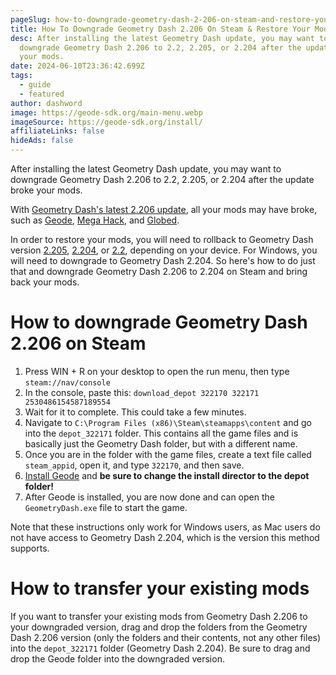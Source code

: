 ```yaml
---
pageSlug: how-to-downgrade-geometry-dash-2-206-on-steam-and-restore-your-mods
title: How To Downgrade Geometry Dash 2.206 On Steam & Restore Your Mods
desc: After installing the latest Geometry Dash update, you may want to
  downgrade Geometry Dash 2.206 to 2.2, 2.205, or 2.204 after the update broke
  your mods.
date: 2024-06-10T23:36:42.699Z
tags:
  - guide
  - featured
author: dashword
image: https://geode-sdk.org/main-menu.webp
imageSource: https://geode-sdk.org/install/
affiliateLinks: false
hideAds: false
---
```

After installing the latest Geometry Dash update, you may want to downgrade Geometry Dash 2.206 to 2.2, 2.205, or 2.204 after the update broke your mods.

With [Geometry Dash's latest 2.206 update](/posts/geometry-dash-2-206-released-on-ios-android-and-steam/), all your mods may have broke, such as [Geode](/posts/geometry-dash-geode-how-to-download-and-install/), [Mega Hack](/posts/geometry-dash-mega-hack-how-to-download-and-install/), and [Globed](/posts/geometry-dash-multiplayer-how-to-download-and-install/).

In order to restore your mods, you will need to rollback to Geometry Dash version [2.205](/posts/geometry-dash-update-2-205-released-on-ios-android/), [2.204](/posts/geometry-dash-update-2-204-released-on-steam/), or [2.2](/posts/geometry-dash-2-2-released/), depending on your device. For Windows, you will need to downgrade to Geometry Dash 2.204. So here's how to do just that and downgrade Geometry Dash 2.206 to 2.204 on Steam and bring back your mods.

# How to downgrade Geometry Dash 2.206 on Steam

1. Press WIN + R on your desktop to open the run menu, then type `steam://nav/console`
2. In the console, paste this: `download_depot 322170 322171 2530486154587189554`
3. Wait for it to complete. This could take a few minutes.
4. Navigate to `C:\Program Files (x86)\Steam\steamapps\content` and go into the `depot_322171` folder. This contains all the game files and is basically just the Geometry Dash folder, but with a different name.
5. Once you are in the folder with the game files, create a text file called `steam_appid`, open it, and type `322170`, and then save.
6. [Install Geode](/posts/geometry-dash-geode-how-to-download-and-install/) and **be sure to change the install director to the depot folder!**
7. After Geode is installed, you are now done and can open the `GeometryDash.exe` file to start the game.

Note that these instructions only work for Windows users, as Mac users do not have access to Geometry Dash 2.204, which is the version this method supports.

# How to transfer your existing mods


If you want to transfer your existing mods from Geometry Dash 2.206 to your downgraded version, drag and drop the folders from the Geometry Dash 2.206 version (only the folders and their contents, not any other files) into the `depot_322171` folder (Geometry Dash 2.204). Be sure to drag and drop the Geode folder into the downgraded version.